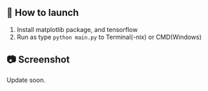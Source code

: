 🚀 How to launch
---
1. Install matplotlib package, and tensorflow
2. Run as type `python main.py` to Terminal(-nix) or CMD(Windows)

📷 Screenshot
---
Update soon.